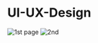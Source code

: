# UI-UX-Design
![1st page](https://github.com/DineshSethu001/UI-UX-Design/assets/100260281/8f401730-8d06-4a74-9460-94a51178249e)
![2nd](https://github.com/DineshSethu001/UI-UX-Design/assets/100260281/5f937821-b709-48a1-a33d-a3cb5dace024)
